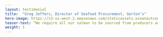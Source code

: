 ```yaml
---
layout: testimonial
title:  "Greg Jeffers, Director of Seafood Procurement, Gorton’s"
hero-image: https://s3-us-west-2.amazonaws.com/staticassets.oceanoutcomes.org/hero+photos/hokkaidosuccesshero.jpg
teaser-text: “We require all our salmon to be sourced from producers actively involved in a credible, public FIP, or certified according to credible, third-party standards. Working with Ocean Outcomes is a great way to help meet your sustainability benchmarks.” 
weight: 1
---
```

